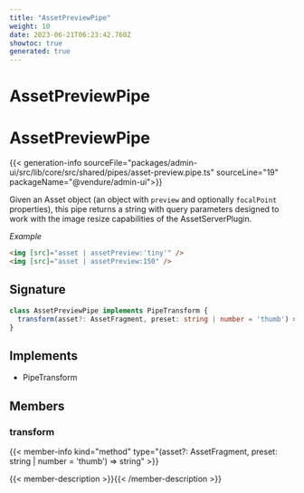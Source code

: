 ```yaml
---
title: "AssetPreviewPipe"
weight: 10
date: 2023-06-21T06:23:42.760Z
showtoc: true
generated: true
---
```

<!-- This file was generated from the Vendure source. Do not modify. Instead, re-run the "docs:build" script -->

# AssetPreviewPipe
<div class="symbol">


# AssetPreviewPipe

{{< generation-info sourceFile="packages/admin-ui/src/lib/core/src/shared/pipes/asset-preview.pipe.ts" sourceLine="19" packageName="@vendure/admin-ui">}}

Given an Asset object (an object with `preview` and optionally `focalPoint` properties), this pipe
returns a string with query parameters designed to work with the image resize capabilities of the
AssetServerPlugin.

*Example*

```HTML
<img [src]="asset | assetPreview:'tiny'" />
<img [src]="asset | assetPreview:150" />
```

## Signature

```TypeScript
class AssetPreviewPipe implements PipeTransform {
  transform(asset?: AssetFragment, preset: string | number = 'thumb') => string;
}
```
## Implements

 * PipeTransform


## Members

### transform

{{< member-info kind="method" type="(asset?: AssetFragment, preset: string | number = 'thumb') => string"  >}}

{{< member-description >}}{{< /member-description >}}


</div>
